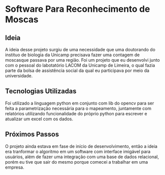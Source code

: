 # Software Para Reconhecimento de Moscas

## Ideia

A ideia desse projeto surgiu de uma necessidade que uma doutorando do instituo de biologia da Unicamp precisava fazer uma contagem de moscasque passava por uma região. Foi um projeto que eu desenvolvi junto com o pessoal do labotatório LACOM da Unicamp de Limeira, o qual fazia parte da bolsa de assistência social da qual eu participava por meio da universidade.

## Tecnologias Utilizadas

Foi utilizado a linguagem python em conjunto com lib do opencv para ser feita a parametrização necessária para o mapeamento, juntamente com relatórios utilizando funcionalidade do próprio python para escrever e atualizar um excel com os dados.

## Próximos Passos

O projeto ainda estava em fase de início de desenvolvimento, então a ideia era tranformar o algoritmo em um software com interface imigável para usuários, além de fazer uma integração com uma base de dados relacional, porém eu tive que sair do mesmo porque comecei a trabalhar em uma empresa.
